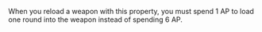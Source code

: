When you reload a weapon with this property, you must spend 1 AP to load one round into the weapon instead of spending 6 AP. 